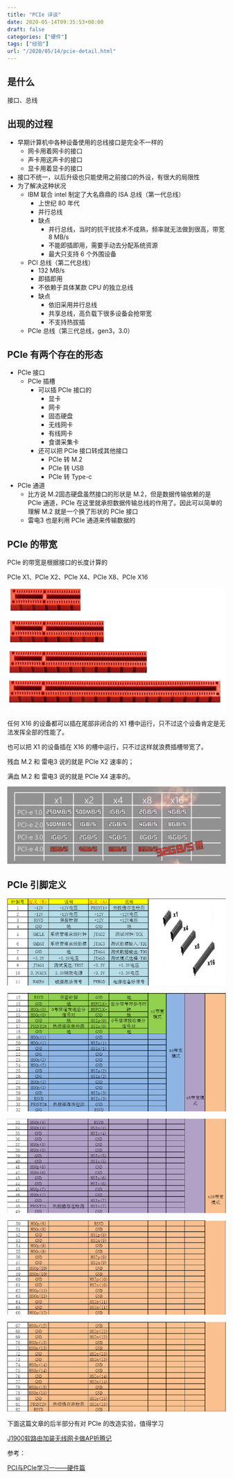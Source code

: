 ```yaml
---
title: "PCIe 详谈"
date: 2020-05-14T09:35:53+08:00
draft: false
categories: ["硬件"]
tags: ["经验"]
url: "/2020/05/14/pcie-detail.html"
---
```




## 是什么

接口、总线



## 出现的过程

- 早期计算机中各种设备使用的总线接口是完全不一样的
  - 网卡用着网卡的接口
  - 声卡用这声卡的接口
  - 显卡用着显卡的接口
- 接口不统一，以后升级也只能使用之前接口的外设，有很大的局限性
- 为了解决这种状况
  - IBM 联合 intel 制定了大名鼎鼎的 ISA 总线（第一代总线）
    - 上世纪 80 年代
    - 并行总线
    - 缺点
      - 并行总线，当时的抗干扰技术不成熟，频率就无法做到很高，带宽 8 MB/s
      - 不能即插即用，需要手动去分配系统资源
      - 最大只支持 6 个外围设备
  - PCI 总线（第二代总线）
    - 132 MB/s
    - 即插即用
    - 不依赖于具体某款 CPU 的独立总线
    - 缺点
      - 依旧采用并行总线
      - 共享总线，高负载下很多设备会抢带宽
      - 不支持热拔插
  - PCIe 总线（第三代总线，gen3，3.0）

## PCIe 有两个存在的形态

- PCIe 接口
  - PCIe 插槽
    - 可以插 PCIe 接口的
      - 显卡
      - 网卡
      - 固态硬盘
      - 无线网卡
      - 有线网卡
      - 食谱采集卡
    - 还可以把 PCIe 接口转成其他接口
      - PCIe 转 M.2
      - PCIe 转 USB
      - PCIe 转 Type-c
- PCIe 通道
  - 比方说 M.2固态硬盘虽然接口的形状是 M.2，但是数据传输依赖的是 PCIe 通道，PCIe 在这里就承担数据传输总线的作用了。因此可以简单的理解 M.2 就是一个换了形状的 PCIe 接口
  - 雷电3 也是利用 PCIe 通道来传输数据的

## PCIe 的带宽

PCIe 的带宽是根据接口的长度计算的

PCIe X1、PCIe X2、PCIe X4、PCIe X8、PCIe X16

![PCIe](/images/PCIe.png)

任何 X16 的设备都可以插在尾部非闭合的 X1 槽中运行，只不过这个设备肯定是无法发挥全部的性能了。

也可以把 X1 的设备插在 X16 的槽中运行，只不过这样就浪费插槽带宽了。

残血 M.2 和 雷电3 说的就是 PCIe X2 速率的；

满血 M.2 和 雷电3 说的就是 PCIe X4 速率的。

![PCIe 速率](/images/PCIe速率.jpg)



## PCIe 引脚定义

![img](/images/pcie引脚定义_1.jpg)

![img](/images/pcie引脚定义_2.jpg)

![img](/images/pcie引脚定义_3.jpg)

![img](/images/pcie引脚定义_4.jpg)

![img](/images/pcie引脚定义_5.jpg)

下面这篇文章的后半部分有对 PCIe 的改造实验，值得学习

[J1900软路由加装无线网卡做AP折腾记](https://www.jarviswang.me/?p=725)

参考：

[PCI与PCIe学习一——硬件篇](https://blog.csdn.net/u013253075/article/details/80835489)